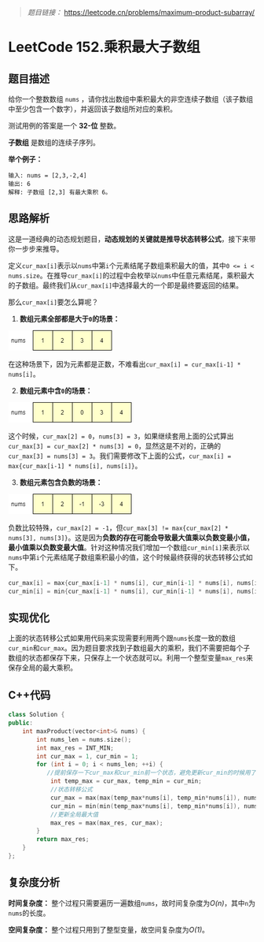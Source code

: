 
> *题目链接：* https://leetcode.cn/problems/maximum-product-subarray/

# LeetCode 152.乘积最大子数组

## 题目描述

给你一个整数数组 `nums` ，请你找出数组中乘积最大的非空连续子数组（该子数组中至少包含一个数字），并返回该子数组所对应的乘积。

测试用例的答案是一个 **32-位** 整数。

**子数组** 是数组的连续子序列。

**举个例子：**

```
输入: nums = [2,3,-2,4]
输出: 6
解释: 子数组 [2,3] 有最大乘积 6。
```

## 思路解析

这是一道经典的动态规划题目，**动态规划的关键就是推导状态转移公式**，接下来带你一步步来推导。

定义`cur_max[i]`表示以`nums`中第`i`个元素结尾子数组乘积最大的值，其中`0 <= i < nums.size`。在推导`cur_max[i]`的过程中会枚举以`nums`中任意元素结尾，乘积最大的子数组。最终我们从`cur_max[i]`中选择最大的一个即是最终要返回的结果。

那么`cur_max[i]`要怎么算呢？

1. **数组元素全部都是大于`0`的场景：**

![](../../pic/lc-0152-01.png)

在这种场景下，因为元素都是正数，不难看出`cur_max[i] = cur_max[i-1] * nums[i]`。

2. **数组元素中含`0`的场景：**

![](../../pic/lc-0152-02.png)

这个时候，`cur_max[2] = 0`，`nums[3] = 3`，如果继续套用上面的公式算出`cur_max[3] = cur_max[2] * nums[3] = 0`，显然这是不对的，正确的`cur_max[3] = nums[3] = 3`。我们需要修改下上面的公式，`cur_max[i] = max{cur_max[i-1] * nums[i], nums[i]}`。

3. **数组元素包含负数的场景：**

![](../../pic/lc-0152-03.png)

负数比较特殊，`cur_max[2] = -1`，但`cur_max[3] != max{cur_max[2] * nums[3], nums[3]}`。这是因为**负数的存在可能会导致最大值乘以负数变最小值，最小值乘以负数变最大值**。针对这种情况我们增加一个数组`cur_min[i]`来表示以`nums`中第`i`个元素结尾子数组乘积最小的值，这个时候最终获得的状态转移公式如下。

```cpp
cur_max[i] = max{cur_max[i-1] * nums[i], cur_min[i-1] * nums[i], nums[i]}。
cur_min[i] = min{cur_max[i-1] * nums[i], cur_min[i-1] * nums[i], nums[i]}。
```

## 实现优化

上面的状态转移公式如果用代码来实现需要利用两个跟`nums`长度一致的数组`cur_min`和`cur_max`。因为题目要求找到子数组最大的乘积，我们不需要把每个子数组的状态都保存下来，只保存上一个状态就可以。利用一个整型变量`max_res`来保存全局的最大乘积。

## C++代码

```cpp
class Solution {
public:
    int maxProduct(vector<int>& nums) {
        int nums_len = nums.size();
        int max_res = INT_MIN;
        int cur_max = 1, cur_min = 1;
        for (int i = 0; i < nums_len; ++i) {
           //提前保存一下cur_max和cur_min前一个状态，避免更新cur_min的时候用了最新状态的cur_max
            int temp_max = cur_max, temp_min = cur_min;
            //状态转移公式
            cur_max = max(max(temp_max*nums[i], temp_min*nums[i]), nums[i]);
            cur_min = min(min(temp_max*nums[i], temp_min*nums[i]), nums[i]);
            //更新全局最大值
            max_res = max(max_res, cur_max); 
        }
        return max_res;
    }
};
```
## 复杂度分析

**时间复杂度：** 整个过程只需要遍历一遍数组`nums`，故时间复杂度为*O(n)*，其中`n`为`nums`的长度。

**空间复杂度：** 整个过程只用到了整型变量，故空间复杂度为*O(1)*。

